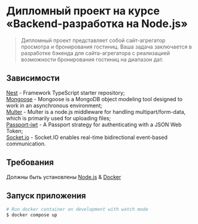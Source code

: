 # Дипломный проект на курсе «Backend-разработка на Node.js»

> Дипломный проект представляет собой сайт-агрегатор просмотра и бронирования гостиниц. Ваша задача заключается в разработке бэкенда для сайта-агрегатора с реализацией возможности бронирования гостиниц на диапазон дат.

## Зависимости
[Nest](https://github.com/nestjs/nest) - Framework TypeScript starter repository; \
[Mongoose](https://www.npmjs.com/package/mongoose) - Mongoose is a MongoDB object modeling tool designed to work in an asynchronous environment; \
[Multer](https://www.npmjs.com/package/multer) - Multer is a node.js middleware for handling multipart/form-data, which is primarily used for uploading files; \
[Passport-jwt](https://www.npmjs.com/package/passport-jwt) - A Passport strategy for authenticating with a JSON Web Token; \
[Socket.io](https://www.npmjs.com/package/socket.io) - Socket.IO enables real-time bidirectional event-based communication.

## Требования
Должны быть установлены [Node.js](https://nodejs.org/) & [Docker](https://www.docker.com)

## Запуск приложения
```bash
# Run docker container on development with watch mode
$ docker compose up
```